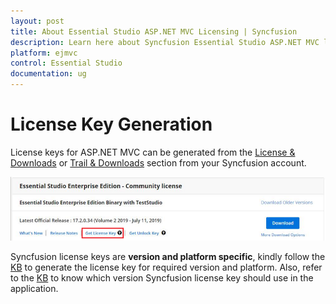 ```yaml
---
layout: post
title: About Essential Studio ASP.NET MVC Licensing | Syncfusion
description: Learn here about Syncfusion Essential Studio ASP.NET MVC license key, how to generate the license key, how to register the license key, and more details.
platform: ejmvc
control: Essential Studio
documentation: ug
---
```


# License Key Generation

License keys for ASP.NET MVC can be generated from the [License & Downloads](https://syncfusion.com/account/downloads) or [Trail & Downloads](https://www.syncfusion.com/account/manage-trials/downloads) section from your Syncfusion account. 

![Get License Key](licensing-images/generate-license.png)

Syncfusion license keys are **version and platform specific**, kindly follow the [KB](https://www.syncfusion.com/kb/8976/how-to-generate-license-key-for-licensed-products) to generate the license key for required version and platform. Also, refer to the [KB](https://www.syncfusion.com/kb/8951/which-version-syncfusion-license-key-should-i-use-in-my-application) to know which version Syncfusion license key should use in the application.

